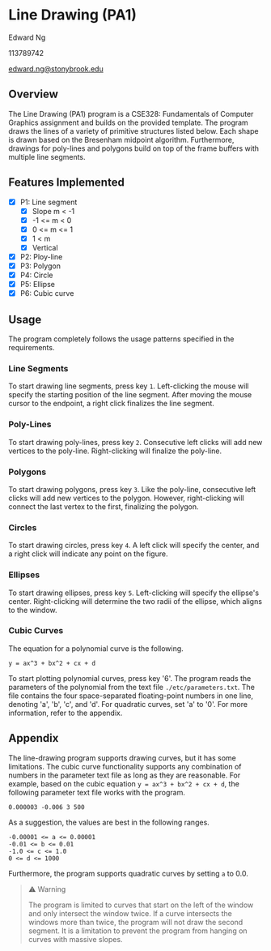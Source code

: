 # Line Drawing (PA1)

Edward Ng

113789742

edward.ng@stonybrook.edu

## Overview

The Line Drawing (PA1) program is a CSE328: Fundamentals of Computer Graphics assignment and builds on the provided 
template. The program draws the lines of a variety of primitive structures listed below. Each shape is drawn based on 
the Bresenham midpoint algorithm. Furthermore, drawings for poly-lines and polygons build on top of the frame buffers 
with multiple line segments.

## Features Implemented

- [x] P1: Line segment
    - [x] Slope m < -1
    - [x] -1 <= m < 0
    - [x] 0 <= m <= 1
    - [x] 1 < m
    - [x] Vertical
- [x] P2: Ploy-line
- [x] P3: Polygon
- [x] P4: Circle
- [x] P5: Ellipse
- [x] P6: Cubic curve

## Usage
The program completely follows the usage patterns specified in the requirements.

### Line Segments
To start drawing line segments, press key `1`. Left-clicking the mouse will specify the starting position of the line segment. After moving the mouse cursor to the endpoint, a right click finalizes the line segment.

### Poly-Lines
To start drawing poly-lines, press key `2`. Consecutive left clicks will add new vertices to the poly-line. Right-clicking will finalize the poly-line.

### Polygons
To start drawing polygons, press key `3`. Like the poly-line, consecutive left clicks will add new vertices to the polygon. However, right-clicking will connect the last vertex to the first, finalizing the polygon.

### Circles
To start drawing circles, press key `4`. A left click will specify the center, and a right click will indicate any point on the figure.

### Ellipses
To start drawing ellipses, press key `5`. Left-clicking will specify the ellipse's center. Right-clicking will determine the two radii of the ellipse, which aligns to the window.

### Cubic Curves
The equation for a polynomial curve is the following.
```
y = ax^3 + bx^2 + cx + d
```
To start plotting polynomial curves, press key '6'. The program reads the parameters of the polynomial from the text file `./etc/parameters.txt`. The file contains the four space-separated floating-point numbers in one line, denoting 'a', 'b', 'c', and 'd'. For quadratic curves, set 'a' to '0'. For more information, refer to the appendix.


## Appendix

The line-drawing program supports drawing curves, but it has some limitations. The cubic curve functionality supports 
any combination of numbers in the parameter text file as long as they are reasonable. For example, based on the cubic 
equation `y = ax^3 + bx^2 + cx + d`, the following parameter text file works with the program.
```text
0.000003 -0.006 3 500
```
As a suggestion, the values are best in the following ranges.
```
-0.00001 <= a <= 0.00001
-0.01 <= b <= 0.01
-1.0 <= c <= 1.0
0 <= d <= 1000
```

Furthermore, the program supports quadratic curves by setting `a` to 0.0.

> ⚠️ Warning
> 
> The program is limited to curves that start on the left of the window and only intersect the window twice. If a curve 
> intersects the windows more than twice, the program will not draw the second segment. It is a limitation to prevent 
> the program from hanging on curves with massive slopes.
